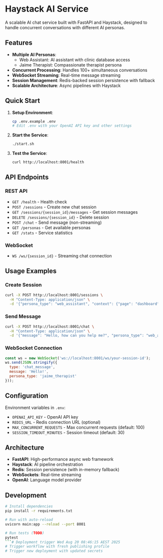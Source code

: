 # Haystack AI Service

A scalable AI chat service built with FastAPI and Haystack, designed to handle concurrent conversations with different AI personas.

## Features

- **Multiple AI Personas**: 
  - Web Assistant: AI assistant with clinic database access
  - Jaime Therapist: Compassionate therapist persona
- **Concurrent Processing**: Handles 100+ simultaneous conversations
- **WebSocket Streaming**: Real-time message streaming
- **Session Management**: Redis-backed session persistence with fallback
- **Scalable Architecture**: Async pipelines with Haystack

## Quick Start

1. **Setup Environment**:
   ```bash
   cp .env.example .env
   # Edit .env with your OpenAI API key and other settings
   ```

2. **Start the Service**:
   ```bash
   ./start.sh
   ```

3. **Test the Service**:
   ```bash
   curl http://localhost:8001/health
   ```

## API Endpoints

### REST API

- `GET /health` - Health check
- `POST /sessions` - Create new chat session
- `GET /sessions/{session_id}/messages` - Get session messages
- `DELETE /sessions/{session_id}` - Delete session
- `POST /chat` - Send message (non-streaming)
- `GET /personas` - Get available personas
- `GET /stats` - Service statistics

### WebSocket

- `WS /ws/{session_id}` - Streaming chat connection

## Usage Examples

### Create Session
```bash
curl -X POST http://localhost:8001/sessions \
  -H "Content-Type: application/json" \
  -d '{"persona_type": "web_assistant", "context": {"page": "dashboard"}}'
```

### Send Message
```bash
curl -X POST http://localhost:8001/chat \
  -H "Content-Type: application/json" \
  -d '{"message": "Hello, how can you help me?", "persona_type": "web_assistant", "session_id": "your-session-id"}'
```

### WebSocket Connection
```javascript
const ws = new WebSocket('ws://localhost:8001/ws/your-session-id');
ws.send(JSON.stringify({
  type: 'chat_message',
  message: 'Hello!',
  persona_type: 'jaime_therapist'
}));
```

## Configuration

Environment variables in `.env`:

- `OPENAI_API_KEY` - OpenAI API key
- `REDIS_URL` - Redis connection URL (optional)
- `MAX_CONCURRENT_REQUESTS` - Max concurrent requests (default: 100)
- `SESSION_TIMEOUT_MINUTES` - Session timeout (default: 30)

## Architecture

- **FastAPI**: High-performance async web framework
- **Haystack**: AI pipeline orchestration
- **Redis**: Session persistence (with in-memory fallback)
- **WebSockets**: Real-time streaming
- **OpenAI**: Language model provider

## Development

```bash
# Install dependencies
pip install -r requirements.txt

# Run with auto-reload
uvicorn main:app --reload --port 8001

# Run tests (TODO)
pytest
```# Deployment trigger Wed Aug 20 08:46:15 AEST 2025
# Trigger workflow with fresh publishing profile
# Trigger new deployment with updated secrets
